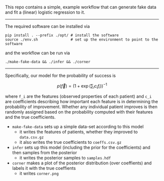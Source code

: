 This repo contains a simple, example workflow that can generate fake data and fit a (linear) logistic regression to it.

---

The required software can be installed via

```
pip install . --prefix ./opt/ # install the software
source ./env.sh               # set up the environment to point to the software
```

and the workflow can be run via

```
./make-fake-data && ./infer && ./corner
```

---

Specifically, our model for the probability of success is

```math
p(\vec{f}) = \left(1 + \exp\left(\sum_i c_i f_i\right) \right)^{-1}
```

where `f_i` are the features (observed properties of each patient) and `c_i` are coefficients describing how important each feature is in determining the probability of improvement.
Whether any individual patient improves is then randomly assigned based on the probability computed with their features and the true coefficients.

  * `make-fake-data` sets up a simple data-set according to this model
    - it writes the features of patients, whether they improved to `data.csv.gz`
    - it also writes the true coefficients to `coeffs.csv.gz`
  * `infer` sets up this model (including the prior for the coefficients) and then samples from the posterior
    - it writes the posterior samples to `samples.hdf`
  * `corner` makes a plot of the posterior distribution (over coeffients) and labels it with the true coeffients
    - it writes `corner.png`
